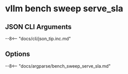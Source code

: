 # vllm bench sweep serve_sla

## JSON CLI Arguments

--8<-- "docs/cli/json_tip.inc.md"

## Options

--8<-- "docs/argparse/bench_sweep_serve_sla.md"
